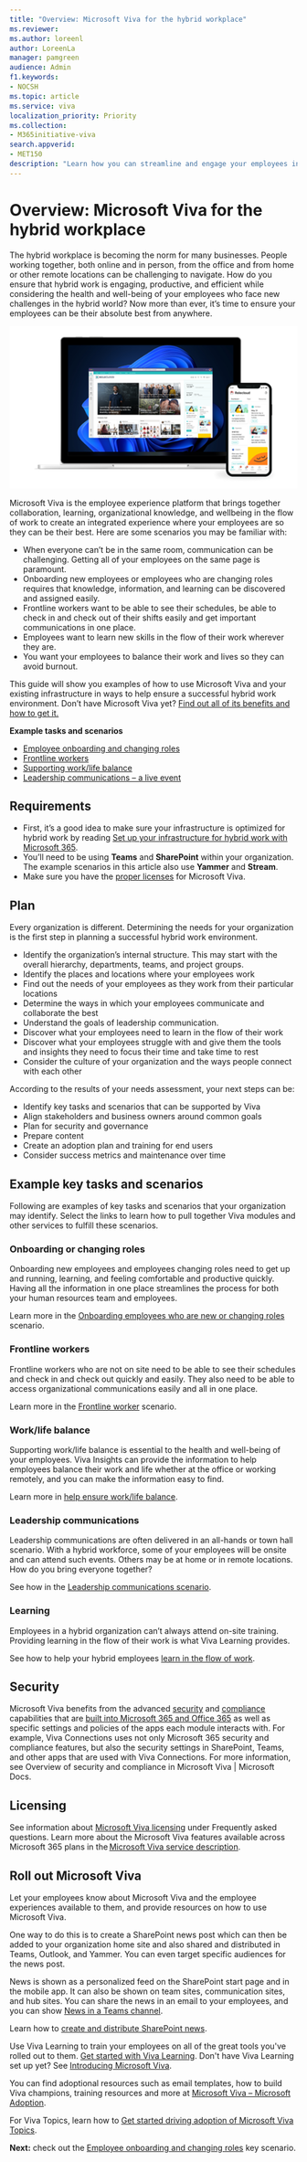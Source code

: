 ```yaml
---
title: "Overview: Microsoft Viva for the hybrid workplace"
ms.reviewer: 
ms.author: loreenl
author: LoreenLa
manager: pamgreen
audience: Admin
f1.keywords:
- NOCSH
ms.topic: article
ms.service: viva
localization_priority: Priority
ms.collection:  
- M365initiative-viva
search.appverid:
- MET150
description: "Learn how you can streamline and engage your employees in a hybrid workplace with Microsoft Viva."
---
```


# Overview: Microsoft Viva for the hybrid workplace
The hybrid workplace is becoming the norm for many businesses. People working together, both online and in person, from the office and from home or other remote locations can be challenging to navigate. How do you ensure that hybrid work is engaging, productive, and efficient while considering the health and well-being of your employees who face new challenges in the hybrid world? Now more than ever, it’s time to ensure your employees can be their absolute best from anywhere.

![Viva](../media/connections/vc-hero2.png)

Microsoft Viva is the employee experience platform that brings together collaboration, learning, organizational knowledge, and wellbeing in the flow of work to create an integrated experience where your employees are so they can be their best. Here are some scenarios you may be familiar with:

- When everyone can’t be in the same room, communication can be challenging. Getting all of your employees on the same page is paramount.
- Onboarding new employees or employees who are changing roles requires that knowledge, information, and learning can be discovered and assigned easily.
- Frontline workers want to be able to see their schedules, be able to check in and check out of their shifts easily and get important communications in one place.
- Employees want to learn new skills in the flow of their work wherever they are.
- You want your employees to balance their work and lives so they can avoid burnout.


This guide will show you examples of how to use Microsoft Viva and your existing infrastructure in ways to help ensure a successful hybrid work environment.
Don’t have Microsoft Viva yet? [Find out all of its benefits and how to get it.](https://www.microsoft.com/en-us/microsoft-viva)

**Example tasks and scenarios**

- [Employee onboarding and changing roles](#onboard-change-roles)
- [Frontline workers](#frontline-workers)
- [Supporting work/life balance](#worklife-balance)
- [Leadership communications  – a live event](#leadership-communications)

## Requirements
- First, it’s a good idea to make sure your infrastructure is optimized for hybrid work by reading [Set up your infrastructure for hybrid work with Microsoft 365](/microsoft-365/solutions/empower-people-to-work-remotely).
- You’ll need to be using **Teams** and **SharePoint** within your organization. The example scenarios in this article also use **Yammer** and **Stream**. 
- Make sure you have the [proper licenses](#licensing) for Microsoft Viva.

## Plan

Every organization is different. Determining the needs for your organization is the first step in planning a successful hybrid work environment. 

- Identify the organization’s internal structure. This may start with the overall hierarchy, departments, teams, and project groups.
- Identify the places and locations where your employees work
- Find out the needs of your employees as they work from their particular locations
- Determine the ways in which your employees communicate and collaborate the best
- Understand the goals of leadership communication.
- Discover what your employees need to learn in the flow of their work
- Discover what your employees struggle with and give them the tools and insights they need to focus their time and take time to rest
- Consider the culture of your organization and the ways people connect with each other

According to the results of your needs assessment, your next steps can be:
- Identify key tasks and scenarios that can be supported by Viva
- Align stakeholders and business owners around common goals
- Plan for security and governance
- Prepare content
- Create an adoption plan and training for end users
- Consider success metrics and maintenance over time

## Example key tasks and scenarios
Following are examples of key tasks and scenarios that your organization may identify. Select the links to learn how to pull together Viva modules and other services to fulfill these scenarios.

### Onboarding or changing roles
Onboarding new employees and employees changing roles need to get up and running, learning, and feeling comfortable and productive quickly. Having all the information in one place streamlines the process for both your human resources team and employees.

Learn more in the [Onboarding employees who are new or changing roles](/viva/solutions/viva-onboard-change-roles) scenario.

### Frontline workers
Frontline workers who are not on site need to be able to see their schedules and check in and check out quickly and easily. They also need to be able to access organizational communications easily and all in one place.

Learn more in the [Frontline worker](/viva/solutions/viva-front-line-workers) scenario.

### Work/life balance
Supporting work/life balance is essential to the health and well-being of your employees. Viva Insights can provide the information to help employees balance their work and life whether at the office or working remotely, and you can make the information easy to find.

Learn more in [help ensure work/life balance](/Viva/solutions/viva-work-life-balance).


### Leadership communications
Leadership communications are often delivered in an all-hands or town hall scenario. With a hybrid workforce, some of your employees will be onsite and can attend such events. Others may be at home or in remote locations. How do you bring everyone together?

See how in the [Leadership communications scenario](/Viva/solutions/viva-leadership-communications).


### Learning

Employees in a hybrid organization can’t always attend on-site training. Providing learning in the flow of their work is what Viva Learning provides.

See how to help your hybrid employees [learn in the flow of work](/viva/solutions/incorporate-learning).


## Security
Microsoft Viva benefits from the advanced [security](/microsoft-365/security/microsoft-365-zero-trust) and [compliance](/microsoft-365/compliance/compliance-quick-tasks) capabilities that are [built into Microsoft 365 and Office 365](/microsoft-365/security) as well as specific settings and policies of the apps each module interacts with. For example, Viva Connections uses not only Microsoft 365 security and compliance features, but also the security settings in SharePoint, Teams, and other apps that are used with Viva Connections. For more information,  see Overview of security and compliance in Microsoft Viva | Microsoft Docs.



## Licensing
See information about [Microsoft Viva licensing](https://www.microsoft.com/microsoft-viva/pricing) under Frequently asked questions. Learn more about the Microsoft Viva features available across Microsoft 365 plans in the [Microsoft Viva service description](/office365/servicedescriptions/microsoft-viva-service-description).

## Roll out Microsoft Viva 
Let your employees know about Microsoft Viva and the employee experiences available to them, and provide resources on how to use Microsoft Viva.

One way to do this is to create a SharePoint news post which can then be added to your organization home site and also shared and distributed in Teams, Outlook, and Yammer. You can even target specific audiences for the news post. 

News is shown as a personalized feed on the SharePoint start page and in the mobile app. It can also be shown on team sites, communication sites, and hub sites. You can share the news in an email to your employees, and you can show [News in a Teams channel](https://support.microsoft.com/office/add-team-site-news-in-a-teams-channel-743607c0-9510-414b-8aab-1ae9ef5d3f49). 

Learn how to [create and distribute SharePoint news](https://support.microsoft.com/office/sharepoint-news-help-80e479c2-f4bb-4962-bbde-6b417112a20b).

Use Viva Learning to train your employees on all of the great tools you've rolled out to them. [Get started with Viva Learning](/viva/learning/overview-viva-learning). Don't have Viva Learning set up yet? See [Introducing Microsoft Viva](/viva/learning/set-up-viva-learning).

You can find adoptional resources such as email templates, how to build Viva champions, training resources and more at [Microsoft Viva – Microsoft Adoption](https://adoption.microsoft.com/viva/).

For Viva Topics, learn how to [Get started driving adoption of Microsoft Viva Topics](/viva/topics/topics-adoption-getstarted).



**Next:** check out the [Employee onboarding and changing roles](/Viva/solutions/viva-onboarding-changing-roles) key scenario.
